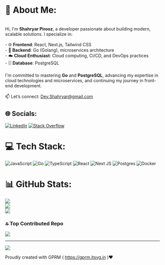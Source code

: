 # 💫 About Me:
<br>Hi, I'm **Shahryar Pirooz**, a developer passionate about building modern, scalable solutions. I specialize in:  <br><br>- 🌐 **Frontend**: React, Next.js, Tailwind CSS  <br>- 🔧 **Backend**: Go (Golang), microservices architecture  <br>- ☁️ **Cloud Enthusiast**: Cloud computing, CI/CD, and DevOps practices  <br>- 🗄️ **Database**: PostgreSQL  <br><br>I'm committed to mastering **Go** and **PostgreSQL**, advancing my expertise in cloud technologies and microservices, and continuing my journey in front-end development.  <br><br>📫 Let’s connect: Dev.Shahryar@gmail.com


## 🌐 Socials:
[![LinkedIn](https://img.shields.io/badge/LinkedIn-%230077B5.svg?logo=linkedin&logoColor=white)](https://linkedin.com/in/shahryar-pirooz-6279381a5) [![Stack Overflow](https://img.shields.io/badge/-Stackoverflow-FE7A16?logo=stack-overflow&logoColor=white)](https://stackoverflow.com/users/shahryar-pirooz) 

# 💻 Tech Stack:
![JavaScript](https://img.shields.io/badge/javascript-%23323330.svg?style=for-the-badge&logo=javascript&logoColor=%23F7DF1E) ![Go](https://img.shields.io/badge/go-%2300ADD8.svg?style=for-the-badge&logo=go&logoColor=white) ![TypeScript](https://img.shields.io/badge/typescript-%23007ACC.svg?style=for-the-badge&logo=typescript&logoColor=white) ![React](https://img.shields.io/badge/react-%2320232a.svg?style=for-the-badge&logo=react&logoColor=%2361DAFB) ![Next JS](https://img.shields.io/badge/Next-black?style=for-the-badge&logo=next.js&logoColor=white) ![Postgres](https://img.shields.io/badge/postgres-%23316192.svg?style=for-the-badge&logo=postgresql&logoColor=white) ![Docker](https://img.shields.io/badge/docker-%230db7ed.svg?style=for-the-badge&logo=docker&logoColor=white)
# 📊 GitHub Stats:
![](https://github-readme-stats.vercel.app/api?username=Shahryar-Pirooz&theme=github_dark&hide_border=true&include_all_commits=false&count_private=false)<br/>
![](https://github-readme-streak-stats.herokuapp.com/?user=Shahryar-Pirooz&theme=github_dark&hide_border=true)<br/>
![](https://github-readme-stats.vercel.app/api/top-langs/?username=Shahryar-Pirooz&theme=github_dark&hide_border=true&include_all_commits=false&count_private=false&layout=compact)

### 🔝 Top Contributed Repo
![](https://github-contributor-stats.vercel.app/api?username=Shahryar-Pirooz&limit=5&theme=dark&combine_all_yearly_contributions=true)

---
[![](https://visitcount.itsvg.in/api?id=Shahryar-Pirooz&icon=0&color=0)](https://visitcount.itsvg.in)

Proudly created with GPRM ( https://gprm.itsvg.in )♥️
